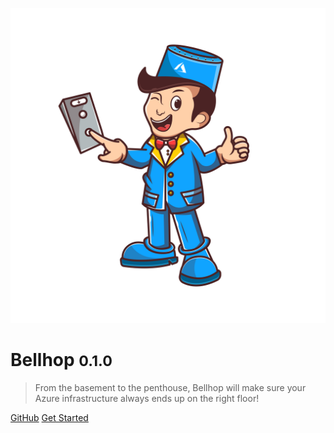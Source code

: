<!-- _coverpage.md -->

![logo](./images/logo.png ':size=33%')

# Bellhop <small>0.1.0</small>
> From the basement to the penthouse, Bellhop will make sure your Azure infrastructure always ends up on the right floor!

[GitHub](https://github.com/Azure/bellhop)
[Get Started](/README.md)
